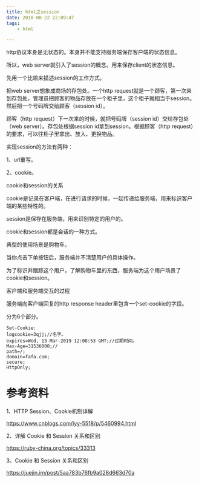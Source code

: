 ```yaml
---
title: html之session
date: 2018-08-22 22:09:47
tags:
	- html

---
```




http协议本身是无状态的。本身并不能支持服务端保存客户端的状态信息。

所以，web server就引入了session的概念。用来保存client的状态信息。



先用一个比喻来描述session的工作方式。

把web server想象成商场的存包处。一个http request就是一个顾客，第一次来到存包处，管理员把顾客的物品存放在一个柜子里，这个柜子就相当于session。然后把一个号码牌交给顾客（session id）。

顾客（http request）下一次来的时候，就把号码牌（session id）交给存包处（web server）。存包处根据session id拿到session。根据顾客（http request）的要求，可以往柜子里拿出、放入、更换物品。



实现session的方法有两种：

1、url重写。

2、cookie。



cookie和session的关系

cookie是记录在客户端，在进行请求的时候，一起传递给服务端，用来标识客户端的某些特性的。

session是保存在服务端，用来识别特定的用户的。

cookie和session都是会话的一种方式。

典型的使用场景是购物车。

当你点击下单按钮后，服务端并不清楚用户的具体操作。

为了标识并跟踪这个用户，了解购物车里的东西，服务端为这个用户场景了cookie和session。



客户端和服务端交互的过程

服务端向客户端回复的http response header里包含一个set-cookie的字段。

分为6个部分。

```
Set-Cookie: 
logcookie=3qjj;//名字。
expires=Wed, 13-Mar-2019 12:08:53 GMT;//过期时间。
Max-Age=31536000;//
path=/;
domain=fafa.com;
secure;
HttpOnly;

```



# 参考资料

1、HTTP Session、Cookie机制详解

https://www.cnblogs.com/lyy-5518/p/5460994.html

2、详解 Cookie 和 Session 关系和区别

https://ruby-china.org/topics/33313

3、Cookie 和 Session 关系和区别

https://juejin.im/post/5aa783b76fb9a028d663d70a